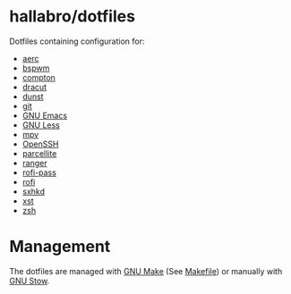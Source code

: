 hallabro/dotfiles
=================

Dotfiles containing configuration for:

* [aerc](https://aerc-mail.org/)
* [bspwm](https://github.com/baskerville/bspwm)
* [compton](https://github.com/chjj/compton)
* [dracut](https://fedoraproject.org/wiki/Dracut)
* [dunst](https://github.com/dunst-project/dunst)
* [git](https://git-scm.com/)
* [GNU Emacs](https://www.gnu.org/software/emacs/)
* [GNU Less](https://www.gnu.org/software/less/)
* [mpv](https://mpv.io/)
* [OpenSSH](https://www.openssh.com/)
* [parcellite](http://parcellite.sourceforge.net/)
* [ranger](https://github.com/ranger/ranger)
* [rofi-pass](https://github.com/carnager/rofi-pass)
* [rofi](https://github.com/davatorium/rofi)
* [sxhkd](https://github.com/baskerville/sxhkd)
* [xst](https://github.com/gnotclub/xst)
* [zsh](https://www.zsh.org/)


Management
==========

The dotfiles are managed with [GNU
Make](https://www.gnu.org/software/make/) (See [Makefile](Makefile))
or manually with [GNU Stow](https://www.gnu.org/software/stow/).
